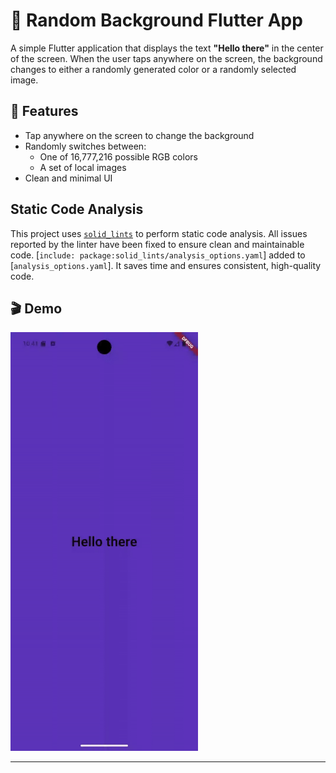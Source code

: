 # 📱 Random Background Flutter App

A simple Flutter application that displays the text **"Hello there"** in the center of the screen. When the user taps anywhere on the screen, the background changes to either a randomly generated color or a randomly selected image.

## 🚀 Features

- Tap anywhere on the screen to change the background
- Randomly switches between:
  - One of 16,777,216 possible RGB colors
  - A set of local images
- Clean and minimal UI

## Static Code Analysis

This project uses [`solid_lints`](https://pub.dev/packages/solid_lints) to perform static code analysis. All issues reported by the linter have been fixed to ensure clean and maintainable code.
[`include: package:solid_lints/analysis_options.yaml`] added to [`analysis_options.yaml`]. It saves time and ensures consistent, high-quality code.

## 🎬 Demo

<img src="assets/screenshots/test.gif" width="300" alt="App demo" />

---


